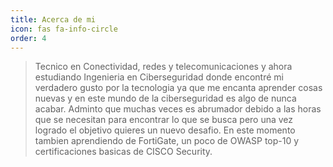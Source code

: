 ```yaml
---
title: Acerca de mi
icon: fas fa-info-circle
order: 4
---
```





> Tecnico en Conectividad, redes y telecomunicaciones y ahora estudiando Ingenieria en Ciberseguridad donde encontré mi verdadero gusto por la tecnologia ya que me encanta aprender cosas nuevas y en este mundo de la ciberseguridad es algo de nunca acabar. Adminto que muchas veces es abrumador debido a las horas que se necesitan para encontrar lo que se busca pero una vez logrado el objetivo quieres un nuevo desafio.
En este momento tambien aprendiendo de FortiGate, un poco de OWASP top-10 y certificaciones basicas de CISCO Security.


